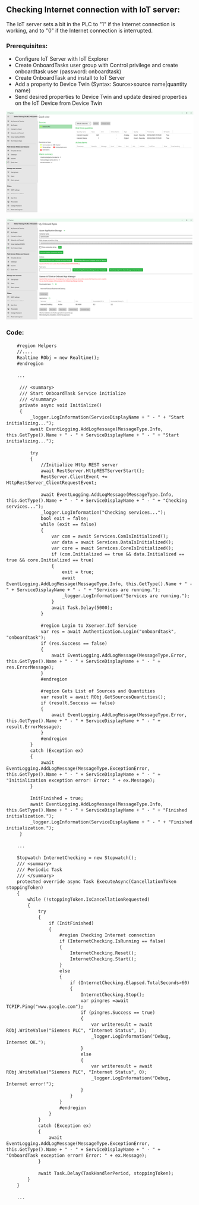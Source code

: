 ## Checking Internet connection with IoT server:

The IoT server sets a bit in the PLC to "1" if the Internet connection is working, and to "0" if the Internet connection is interrupted.

### Prerequisites:

  - Configure IoT Server with IoT Explorer
  - Create OnboardTasks user group with Control privilege and create onboardtask user (password: onboardtask)
  - Create OnboardTask and install to IoT Server
  - Add a property to Device Twin (Syntax: Source>source name|quantity name)
  - Send desired properties to Device Twin and update desired properties on the IoT Device from Device Twin


![](/images/IoTExplorerSiemensPLC.png)

![](/images/IoTExplorerInternetCheckingTask.png)

### Code:

        #region Helpers
        //....
        Realtime RObj = new Realtime();
        #endregion

        ...
        
         /// <summary>
         /// Start OnboardTask Service initialize
         /// </summary>
         private async void Initialize()
         {
             _logger.LogInformation(ServiceDisplayName + " - " + "Start initializing...");
             await EventLogging.AddLogMessage(MessageType.Info, this.GetType().Name + " - " + ServiceDisplayName + " - " + "Start initializing...");
        
             try
             {
                 //Initialize Http REST server
                 await RestServer.HttpRESTServerStart();
                 RestServer.ClientEvent += HttpRestServer_ClientRequestEvent;
        
                 await EventLogging.AddLogMessage(MessageType.Info, this.GetType().Name + " - " + ServiceDisplayName + " - " + "Checking services...");
                 _logger.LogInformation("Checking services...");
                 bool exit = false;
                 while (exit == false)
                 {
                     var com = await Services.ComIsInitialized();
                     var data = await Services.DataIsInitialized();
                     var core = await Services.CoreIsInitialized();
                     if (com.Initialized == true && data.Initialized == true && core.Initialized == true)
                     {
                         exit = true;
                         await EventLogging.AddLogMessage(MessageType.Info, this.GetType().Name + " - " + ServiceDisplayName + " - " + "Services are running.");
                         _logger.LogInformation("Services are running.");
                     }
                     await Task.Delay(5000);
                 }
        
                 #region Login to Xserver.IoT Service
                 var res = await Authentication.Login("onboardtask", "onboardtask");
                 if (res.Success == false)
                 {
                     await EventLogging.AddLogMessage(MessageType.Error, this.GetType().Name + " - " + ServiceDisplayName + " - " + res.ErrorMessage);
                 }
                 #endregion
        
                 #region Gets List of Sources and Quantities
                 var result = await RObj.GetSourcesQuantities();
                 if (result.Success == false)
                 {
                     await EventLogging.AddLogMessage(MessageType.Error, this.GetType().Name + " - " + ServiceDisplayName + " - " + result.ErrorMessage);
                 }
                 #endregion
             }
             catch (Exception ex)
             {
                 await EventLogging.AddLogMessage(MessageType.ExceptionError, this.GetType().Name + " - " + ServiceDisplayName + " - " + "Initialization exception error! Error: " + ex.Message);
             }
        
             InitFinished = true;
             await EventLogging.AddLogMessage(MessageType.Info, this.GetType().Name + " - " + ServiceDisplayName + " - " + "Finished initialization.");
             _logger.LogInformation(ServiceDisplayName + " - " + "Finished initialization.");
         }
        
        ...

        Stopwatch InternetChecking = new Stopwatch();
        /// <summary>
        /// Periodic Task
        /// </summary>
        protected override async Task ExecuteAsync(CancellationToken stoppingToken)
        {
            while (!stoppingToken.IsCancellationRequested)
            {
                try
                {
                    if (InitFinished)
                    {
                        #region Checking Internet connection
                        if (InternetChecking.IsRunning == false)
                        {
                            InternetChecking.Reset();
                            InternetChecking.Start();
                        }
                        else
                        {
                            if (InternetChecking.Elapsed.TotalSeconds>60)
                            {
                                InternetChecking.Stop();
                                var pingres =await TCPIP.Ping("www.google.com");
                                if (pingres.Success == true)
                                {
                                    var writeresult = await RObj.WriteValue("Siemens PLC", "Internet Status", 1);
                                    _logger.LogInformation("Debug, Internet OK.");
                                }
                                else
                                {
                                    var writeresult = await RObj.WriteValue("Siemens PLC", "Internet Status", 0);
                                    _logger.LogInformation("Debug, Internet error!");
                                }
                            }
                        }
                        #endregion
                    }
                }
                catch (Exception ex)
                {
                    await EventLogging.AddLogMessage(MessageType.ExceptionError, this.GetType().Name + " - " + ServiceDisplayName + " - " + "OnboardTask exception error! Error: " + ex.Message);
                }
        
                await Task.Delay(TaskHandlerPeriod, stoppingToken);
            }
        }

        ...
    
        


